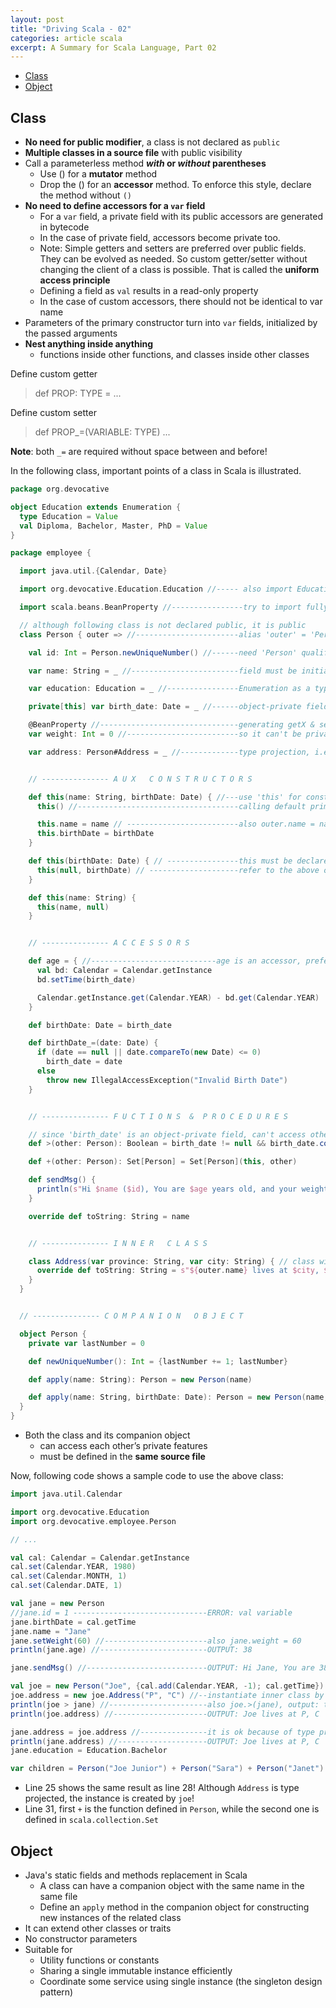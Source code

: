 ```yaml
---
layout: post
title: "Driving Scala - 02"
categories: article scala
excerpt: A Summary for Scala Language, Part 02
---
```


- [Class](#class)
- [Object](#object)

## Class
- **No need for public modifier**, a class is not declared as `public`
- **Multiple classes in a source file** with public visibility
- Call a parameterless method **_with_ or _without_ parentheses**
  - Use () for a **mutator** method
  - Drop the () for an **accessor** method. To enforce this style, declare the method without `()`
- **No need to define accessors for a `var` field**
  - For a `var` field, a private field with its public accessors are generated in bytecode
  - In the case of private field, accessors become private too.
  - Note: Simple getters and setters are preferred over public fields. They can be evolved as needed. So custom getter/setter without changing the client of a class is possible. 
  That is called the **uniform access principle**
  - Defining a field as `val` results in a read-only property
  - In the case of custom accessors, there should not be identical to var name 
- Parameters of the primary constructor turn into `var` fields, initialized by the passed arguments
- **Nest anything inside anything**
  - functions inside other functions, and classes inside other classes

Define custom getter
> def PROP: TYPE = ...

Define custom setter
> def PROP_=(VARIABLE: TYPE) ...

**Note**: both `_=` are required without space between and before!

In the following class, important points of a class in Scala is illustrated.

```scala
package org.devocative

object Education extends Enumeration {
  type Education = Value
  val Diploma, Bachelor, Master, PhD = Value
}

package employee {

  import java.util.{Calendar, Date}

  import org.devocative.Education.Education //----- also import Education.Education

  import scala.beans.BeanProperty //----------------try to import fully qualified (scala can be omitted)

  // although following class is not declared public, it is public
  class Person { outer => //-----------------------alias 'outer' = 'Person.this', useful for inner class

    val id: Int = Person.newUniqueNumber() //------need 'Person' qualifier

    var name: String = _ //------------------------field must be initialized, '_' means null

    var education: Education = _ //----------------Enumeration as a type need 'type' definition

    private[this] var birth_date: Date = _ //------object-private field

    @BeanProperty //-------------------------------generating getX & setX for Java interoperability,
    var weight: Int = 0 //-------------------------so it can't be private!

    var address: Person#Address = _ //-------------type projection, i.e. Address for any Person


    // --------------- A U X   C O N S T R U C T O R S

    def this(name: String, birthDate: Date) { //---use 'this' for constructor name
      this() //------------------------------------calling default primary constructor is mandatory

      this.name = name // -------------------------also outer.name = name
      this.birthDate = birthDate
    }

    def this(birthDate: Date) { // ----------------this must be declared after the above one!
      this(null, birthDate) // --------------------refer to the above one
    }

    def this(name: String) {
      this(name, null)
    }


    // --------------- A C C E S S O R S

    def age = { //----------------------------age is an accessor, preferred to declare without ()
      val bd: Calendar = Calendar.getInstance
      bd.setTime(birth_date)

      Calendar.getInstance.get(Calendar.YEAR) - bd.get(Calendar.YEAR)
    }

    def birthDate: Date = birth_date

    def birthDate_=(date: Date) {
      if (date == null || date.compareTo(new Date) <= 0)
        birth_date = date
      else
        throw new IllegalAccessException("Invalid ‌Birth Date")
    }


    // --------------- F U C T I O N S  &  P R O C E D U R E S

    // since 'birth_date' is an object-private field, can't access other.birth_date
    def >(other: Person): Boolean = birth_date != null && birth_date.compareTo(other.birthDate) < 0

    def +(other: Person): Set[Person] = Set[Person](this, other)

    def sendMsg() {
      println(s"Hi $name ($id), You are $age years old, and your weight is $getWeight")
    }

    override def toString: String = name


    // --------------- I N N E R   C L A S S

    class Address(var province: String, var city: String) { // class with primary constructor
      override def toString: String = s"${outer.name} lives at $city, $province"
    }
  }


  // --------------- C O M P A N I O N   O B J E C T

  object Person {
    private var lastNumber = 0

    def newUniqueNumber(): Int = {lastNumber += 1; lastNumber}

    def apply(name: String): Person = new Person(name)

    def apply(name: String, birthDate: Date): Person = new Person(name, birthDate)
  }
}
```
- Both the class and its companion object 
  - can access each other’s private features
  - must be defined in the **same source file**

Now, following code shows a sample code to use the above class:
```scala
import java.util.Calendar

import org.devocative.Education
import org.devocative.employee.Person

// ...

val cal: Calendar = Calendar.getInstance
cal.set(Calendar.YEAR, 1980)
cal.set(Calendar.MONTH, 1)
cal.set(Calendar.DATE, 1)

val jane = new Person
//jane.id = 1 ------------------------------ERROR: val variable
jane.birthDate = cal.getTime
jane.name = "Jane"
jane.setWeight(60) //-----------------------also jane.weight = 60
println(jane.age) //------------------------OUTPUT: 38

jane.sendMsg() //---------------------------OUTPUT: Hi Jane, You are 38 years old, and your weight is 60

val joe = new Person("Joe", {cal.add(Calendar.YEAR, -1); cal.getTime}) // calling aux constructor
joe.address = new joe.Address("P", "C") //--instantiate inner class by object reference
println(joe > jane) //----------------------also joe.>(jane), output: true
println(joe.address) //---------------------OUTPUT: Joe lives at P, C

jane.address = joe.address //---------------it is ok because of type projection
println(jane.address) //--------------------OUTPUT: Joe lives at P, C
jane.education = Education.Bachelor

var children = Person("Joe Junior") + Person("Sara") + Person("Janet")
```
- Line 25 shows the same result as line 28! Although `Address` is type projected, the instance is created by `joe`!
- Line 31, first `+` is the function defined in `Person`, while the second one is defined in `scala.collection.Set`

## Object
- Java's static fields and methods replacement in Scala
  - A class can have a companion object with the same name in the same file
  - Define an `apply` method in the companion object for constructing new instances of the related class
- It can extend other classes or traits
- No constructor parameters
- Suitable for
  - Utility functions or constants
  - Sharing a single immutable instance efficiently
  - Coordinate some service using single instance (the singleton design pattern)